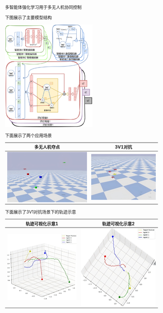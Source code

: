 多智能体强化学习用于多无人机协同控制

下图展示了主要模型结构

<img src="pics/网络架构.png" alt="网络架构" style="zoom: 33%;" />

下面展示了两个应用场景

| 多无人机夺点           | 3V1对抗                |
| ---------------------- | ---------------------- |
| ![夺点](pics/夺点.png) | ![对抗](pics/对抗.png) |

下面展示了3V1对抗场景下的轨迹示意

| 轨迹可视化示意1          | 轨迹可视化示意2          |
| ------------------------ | ------------------------ |
| ![示意1](pics/示意1.png) | ![示意2](pics/示意2.png) |




